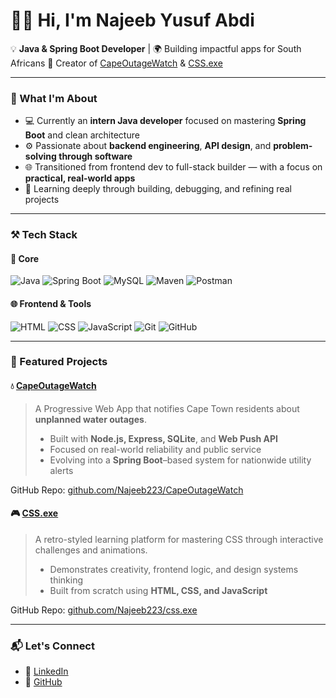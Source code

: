 # 👨‍💻 Hi, I'm Najeeb Yusuf Abdi

💡 **Java & Spring Boot Developer** | 🌍 Building impactful apps for South Africans
🚀 Creator of [CapeOutageWatch](https://capeoutagewatch.onrender.com/) & [CSS.exe](https://cssdotexe.pages.dev/)

---

### 🧠 What I'm About

* 💻 Currently an **intern Java developer** focused on mastering **Spring Boot** and clean architecture
* ⚙️ Passionate about **backend engineering**, **API design**, and **problem-solving through software**
* 🌐 Transitioned from frontend dev to full-stack builder — with a focus on **practical, real-world apps**
* 🧩 Learning deeply through building, debugging, and refining real projects

---

### ⚒️ Tech Stack

#### 🧠 Core

![Java](https://img.shields.io/badge/Java-ED8B00?style=flat\&logo=openjdk\&logoColor=white)
![Spring Boot](https://img.shields.io/badge/Spring_Boot-6DB33F?style=flat\&logo=spring-boot\&logoColor=white)
![MySQL](https://img.shields.io/badge/MySQL-4479A1?style=flat\&logo=mysql\&logoColor=white)
![Maven](https://img.shields.io/badge/Maven-C71A36?style=flat\&logo=apache-maven\&logoColor=white)
![Postman](https://img.shields.io/badge/Postman-FF6C37?style=flat\&logo=postman\&logoColor=white)

#### 🌐 Frontend & Tools

![HTML](https://img.shields.io/badge/HTML5-E34F26?style=flat\&logo=html5\&logoColor=white)
![CSS](https://img.shields.io/badge/CSS3-1572B6?style=flat\&logo=css3\&logoColor=white)
![JavaScript](https://img.shields.io/badge/JavaScript-ES6+-F7DF1E?style=flat\&logo=javascript\&logoColor=black)
![Git](https://img.shields.io/badge/Git-F05032?style=flat\&logo=git\&logoColor=white)
![GitHub](https://img.shields.io/badge/GitHub-181717?style=flat\&logo=github\&logoColor=white)

---

### 🚀 Featured Projects

#### 💧 [CapeOutageWatch](https://capeoutagewatch.onrender.com/)

> A Progressive Web App that notifies Cape Town residents about **unplanned water outages**.
>
> * Built with **Node.js, Express, SQLite**, and **Web Push API**
> * Focused on real-world reliability and public service
> * Evolving into a **Spring Boot**–based system for nationwide utility alerts

GitHub Repo: [github.com/Najeeb223/CapeOutageWatch](https://github.com/Najeeb223/CapeOutageWatch)

#### 🎮 [CSS.exe](https://cssdotexe.pages.dev/)

> A retro-styled learning platform for mastering CSS through interactive challenges and animations.
>
> * Demonstrates creativity, frontend logic, and design systems thinking
> * Built from scratch using **HTML, CSS, and JavaScript**

GitHub Repo: [github.com/Najeeb223/css.exe](https://github.com/Najeeb223/css.exe)

---

### 📬 Let's Connect

* 🔗 [LinkedIn](https://www.linkedin.com/in/najeeb-abdi-13b5a2284/)
* 🐙 [GitHub](https://github.com/Najeeb223)

